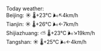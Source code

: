 Today weather:  
Beijing: ☀️   🌡️+23°C 🌬️↖4km/h  
Tianjin: ☀️   🌡️+26°C 🌬️←7km/h  
Shijiazhuang: ⛅️  🌡️+23°C 🌬️↘19km/h  
Tangshan: ☀️   🌡️+25°C 🌬️←4km/h  
